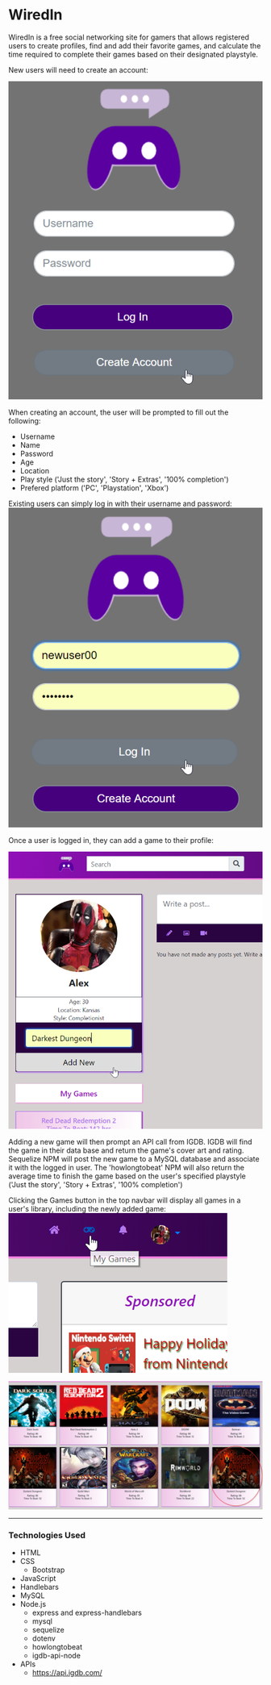 # WiredIn

WiredIn is a free social networking site for gamers that allows registered users to create profiles, find and add their favorite games, and calculate the time required to complete their games based on their designated playstyle.

New users will need to create an account:

![wiredIn](./public/assets/images/newUser.png)

When creating an account, the user will be prompted to fill out the following:

- Username
- Name
- Password
- Age
- Location
- Play style ('Just the story', 'Story + Extras', '100% completion')
- Prefered platform ('PC', 'Playstation', 'Xbox')

Existing users can simply log in with their username and password:
![wiredIn](./public/assets/images/login.png)

Once a user is logged in, they can add a game to their profile:

![wiredIn](./public/assets/images/addNewGame.png)

Adding a new game will then prompt an API call from IGDB. IGDB will find the game in their data base and return the game's cover art and rating. Sequelize NPM will post the new game to a MySQL database and associate it with the logged in user.
The 'howlongtobeat' NPM will also return the average time to finish the game based on the user's specified playstyle ('Just the story', 'Story + Extras', '100% completion')

Clicking the Games button in the top navbar will display all games in a user's library, including the newly added game:
![wiredIn](./public/assets/images/gameButton.png)

![wiredIn](./public/assets/images/gameCards2.png)

---

### Technologies Used

- HTML
- CSS
  - Bootstrap
- JavaScript
- Handlebars
- MySQL
- Node.js
  - express and express-handlebars
  - mysql
  - sequelize
  - dotenv
  - howlongtobeat
  - igdb-api-node
- APIs
  - https://api.igdb.com/
